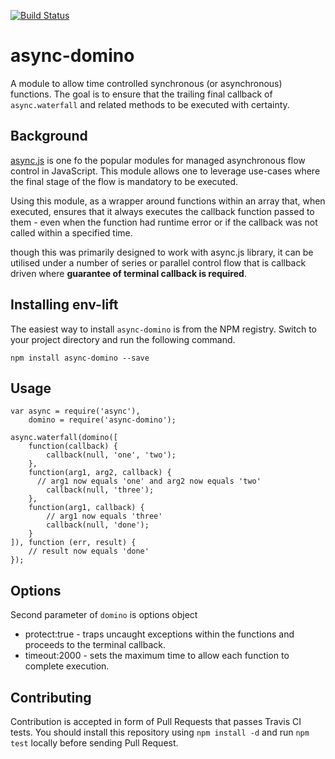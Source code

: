 [![Build Status](https://travis-ci.org/postmanlabs/async-domino.svg?branch=master)](https://travis-ci.org/postmanlabs/async-domino)

# async-domino

A module to allow time controlled synchronous (or asynchronous) functions. The goal is to ensure that the trailing final
callback of `async.waterfall` and related methods to be executed with certainty.

## Background

[async.js](https://www.npmjs.com/package/async) is one fo the popular modules for managed asynchronous flow control in
JavaScript. This module allows one to leverage use-cases where the final stage of the flow is mandatory to be executed.

Using this module, as a wrapper around functions within an array that, when executed, ensures that it always executes 
the callback function passed to them - even when the function had runtime error or if the callback was not called within
a specified time.

though this was primarily designed to work with async.js library, it can be utilised under a number of series or 
parallel control flow that is callback driven where **guarantee of terminal callback is required**.

## Installing env-lift

The easiest way to install `async-domino` is from the NPM registry. Switch to your project directory and run the 
following command.

```terminal
npm install async-domino --save
```

## Usage

```
var async = require('async'),
    domino = require('async-domino');

async.waterfall(domino([
    function(callback) {
        callback(null, 'one', 'two');
    },
    function(arg1, arg2, callback) {
      // arg1 now equals 'one' and arg2 now equals 'two'
        callback(null, 'three');
    },
    function(arg1, callback) {
        // arg1 now equals 'three'
        callback(null, 'done');
    }
]), function (err, result) {
    // result now equals 'done'
});
```

## Options

Second parameter of `domino` is options object
- protect:true - traps uncaught exceptions within the functions and proceeds to the terminal callback.
- timeout:2000 - sets the maximum time to allow each function to complete execution.

## Contributing

Contribution is accepted in form of Pull Requests that passes Travis CI tests. You should install this repository using
`npm install -d` and run `npm test` locally before sending Pull Request.